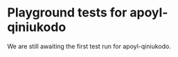 # Playground tests for apoyl-qiniukodo
We are still awaiting the first test run for apoyl-qiniukodo.
